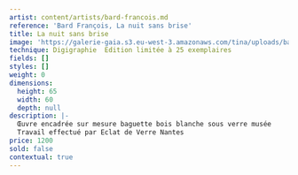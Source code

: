 ```yaml
---
artist: content/artists/bard-francois.md
reference: 'Bard François, La nuit sans brise'
title: La nuit sans brise
image: 'https://galerie-gaia.s3.eu-west-3.amazonaws.com/tina/uploads/bard-francois/François Bard, La Nuit sans brise, Impression pigmentaire sur papier Hanhmühle, Pigment print on Hahnemühle paper, 65 x 60 cm, 25 x23 in .jpg'
technique: Digigraphie  Edition limitée à 25 exemplaires
fields: []
styles: []
weight: 0
dimensions:
  height: 65
  width: 60
  depth: null
description: |-
  Œuvre encadrée sur mesure baguette bois blanche sous verre musée   
  Travail effectué par Eclat de Verre Nantes
price: 1200
sold: false
contextual: true
---
```


